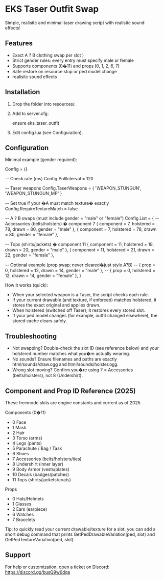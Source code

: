 # EKS Taser Outfit Swap

Simple, realisitc and minimal taser drawing script with realistic sound effects!

## Features

* Exact A ? B clothing swap per slot )
* Strict gender rules: every entry must specify male or female
* Supports components (0�11) and props (0, 1, 2, 6, 7)
* Safe restore on resource stop or ped model change
* realisitc sound effects

## Installation

1. Drop the folder into resources/.

2. Add to server.cfg:

    ensure eks_taser_outfit
   
3. Edit config.lua (see Configuration).

## Configuration

Minimal example (gender required):

Config = {}

-- Check rate (ms)
Config.PollInterval = 120

-- Taser weapons
Config.TaserWeapons = { 'WEAPON_STUNGUN', 'WEAPON_STUNGUN_MP' }

-- Set true if your �A must match texture� exactly
Config.RequireTextureMatch = false

-- A ? B swaps (must include gender = "male" or "female")
Config.List = {
  -- Accessories (belts/holsters) � component 7
  { component = 7, holstered = 78, drawn = 80, gender = "male"   },
  { component = 7, holstered = 78, drawn = 80, gender = "female" },

  -- Tops (shirts/jackets) � component 11
  { component = 11, holstered = 19, drawn = 20, gender = "male"   },
  { component = 11, holstered = 21, drawn = 22, gender = "female" },

  -- Optional example (prop swap; never cleared�just style A?B)
  -- { prop = 0, holstered = 12, drawn = 14, gender = "male"   },
  -- { prop = 0, holstered = 12, drawn = 14, gender = "female" },
}


How it works (quick):

* When your selected weapon is a Taser, the script checks each rule.
* If your current drawable (and texture, if enforced) matches holstered, it stores the exact original and applies drawn.
* When holstered (switched off Taser), it restores every stored slot.
* If your ped model changes (for example, outfit changed elsewhere), the stored cache clears safely.

## Troubleshooting

* Not swapping? Double-check the slot ID (see reference below) and your holstered number matches what you�re actually wearing.
* No sounds? Ensure filenames and paths are exactly html/sounds/draw\.ogg and html/sounds/holster.ogg.
* Wrong slot moving? Confirm you�re using 7 = Accessories (belts/holsters), not 8 (Undershirt).

## Component and Prop ID Reference (2025)

These freemode slots are engine constants and current as of 2025.

Components (0�11)

* 0 Face
* 1 Mask
* 2 Hair
* 3 Torso (arms)
* 4 Legs (pants)
* 5 Parachute / Bag / Task
* 6 Shoes
* 7 Accessories (belts/holsters/ties)
* 8 Undershirt (inner layer)
* 9 Body Armor (vests/plates)
* 10 Decals (badges/patches)
* 11 Tops (shirts/jackets/coats)

Props

* 0 Hats/Helmets
* 1 Glasses
* 2 Ears (earpiece)
* 6 Watches
* 7 Bracelets

Tip: to quickly read your current drawable/texture for a slot, you can add a short debug command that prints GetPedDrawableVariation(ped, slot) and GetPedTextureVariation(ped, slot).

## Support

For help or customization, open a ticket on Discord:
https://discord.gg/busQ9w6dqa
